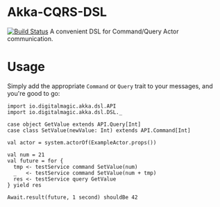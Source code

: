 # Akka-CQRS-DSL
[![Build Status](https://travis-ci.org/digital-magic-io/Akka-CQRS-DSL.svg?branch=master)](https://travis-ci.org/digital-magic-io/Akka-CQRS-DSL)
A convenient DSL for Command/Query Actor communication.

# Usage
Simply add the appropriate `Command` or `Query` trait to your messages, and you're good to go:
```
import io.digitalmagic.akka.dsl.API
import io.digitalmagic.akka.dsl.DSL._

case object GetValue extends API.Query[Int]
case class SetValue(newValue: Int) extends API.Command[Int]

val actor = system.actorOf(ExampleActor.props())

val num = 21
val future = for {
  tmp <- testService command SetValue(num)
  _   <- testService command SetValue(num + tmp)
  res <- testService query GetValue
} yield res

Await.result(future, 1 second) shouldBe 42
```